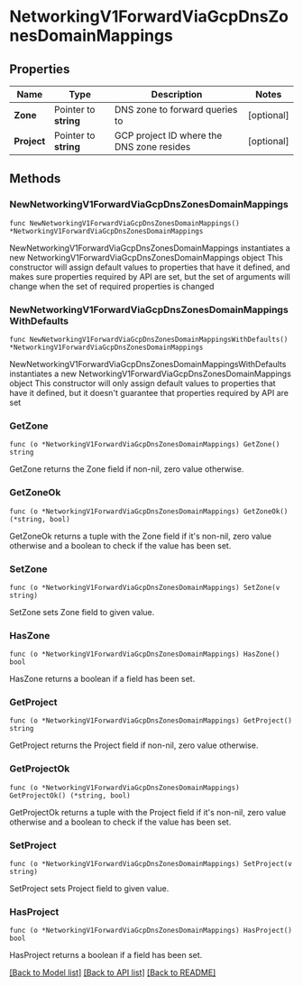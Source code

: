 # NetworkingV1ForwardViaGcpDnsZonesDomainMappings

## Properties

Name | Type | Description | Notes
------------ | ------------- | ------------- | -------------
**Zone** | Pointer to **string** | DNS zone to forward queries to | [optional] 
**Project** | Pointer to **string** | GCP project ID where the DNS zone resides | [optional] 

## Methods

### NewNetworkingV1ForwardViaGcpDnsZonesDomainMappings

`func NewNetworkingV1ForwardViaGcpDnsZonesDomainMappings() *NetworkingV1ForwardViaGcpDnsZonesDomainMappings`

NewNetworkingV1ForwardViaGcpDnsZonesDomainMappings instantiates a new NetworkingV1ForwardViaGcpDnsZonesDomainMappings object
This constructor will assign default values to properties that have it defined,
and makes sure properties required by API are set, but the set of arguments
will change when the set of required properties is changed

### NewNetworkingV1ForwardViaGcpDnsZonesDomainMappingsWithDefaults

`func NewNetworkingV1ForwardViaGcpDnsZonesDomainMappingsWithDefaults() *NetworkingV1ForwardViaGcpDnsZonesDomainMappings`

NewNetworkingV1ForwardViaGcpDnsZonesDomainMappingsWithDefaults instantiates a new NetworkingV1ForwardViaGcpDnsZonesDomainMappings object
This constructor will only assign default values to properties that have it defined,
but it doesn't guarantee that properties required by API are set

### GetZone

`func (o *NetworkingV1ForwardViaGcpDnsZonesDomainMappings) GetZone() string`

GetZone returns the Zone field if non-nil, zero value otherwise.

### GetZoneOk

`func (o *NetworkingV1ForwardViaGcpDnsZonesDomainMappings) GetZoneOk() (*string, bool)`

GetZoneOk returns a tuple with the Zone field if it's non-nil, zero value otherwise
and a boolean to check if the value has been set.

### SetZone

`func (o *NetworkingV1ForwardViaGcpDnsZonesDomainMappings) SetZone(v string)`

SetZone sets Zone field to given value.

### HasZone

`func (o *NetworkingV1ForwardViaGcpDnsZonesDomainMappings) HasZone() bool`

HasZone returns a boolean if a field has been set.

### GetProject

`func (o *NetworkingV1ForwardViaGcpDnsZonesDomainMappings) GetProject() string`

GetProject returns the Project field if non-nil, zero value otherwise.

### GetProjectOk

`func (o *NetworkingV1ForwardViaGcpDnsZonesDomainMappings) GetProjectOk() (*string, bool)`

GetProjectOk returns a tuple with the Project field if it's non-nil, zero value otherwise
and a boolean to check if the value has been set.

### SetProject

`func (o *NetworkingV1ForwardViaGcpDnsZonesDomainMappings) SetProject(v string)`

SetProject sets Project field to given value.

### HasProject

`func (o *NetworkingV1ForwardViaGcpDnsZonesDomainMappings) HasProject() bool`

HasProject returns a boolean if a field has been set.


[[Back to Model list]](../README.md#documentation-for-models) [[Back to API list]](../README.md#documentation-for-api-endpoints) [[Back to README]](../README.md)


